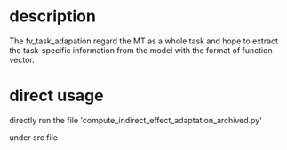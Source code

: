 # description
The fv_task_adapation regard the MT as a whole task and hope to extract the
task-specific information from the model with the format of function vector.

# direct usage
directly run the file 'compute_indirect_effect_adaptation_archived.py'

under src file